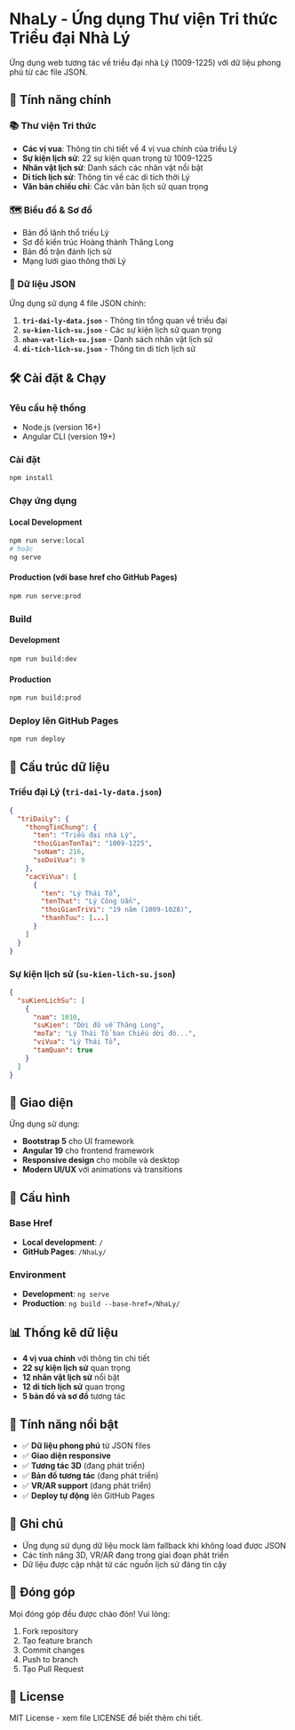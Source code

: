 # NhaLy - Ứng dụng Thư viện Tri thức Triều đại Nhà Lý

Ứng dụng web tương tác về triều đại nhà Lý (1009-1225) với dữ liệu phong phú từ các file JSON.

## 🚀 Tính năng chính

### 📚 Thư viện Tri thức
- **Các vị vua**: Thông tin chi tiết về 4 vị vua chính của triều Lý
- **Sự kiện lịch sử**: 22 sự kiện quan trọng từ 1009-1225
- **Nhân vật lịch sử**: Danh sách các nhân vật nổi bật
- **Di tích lịch sử**: Thông tin về các di tích thời Lý
- **Văn bản chiếu chỉ**: Các văn bản lịch sử quan trọng

### 🗺️ Biểu đồ & Sơ đồ
- Bản đồ lãnh thổ triều Lý
- Sơ đồ kiến trúc Hoàng thành Thăng Long
- Bản đồ trận đánh lịch sử
- Mạng lưới giao thông thời Lý

### 🎯 Dữ liệu JSON
Ứng dụng sử dụng 4 file JSON chính:

1. **`tri-dai-ly-data.json`** - Thông tin tổng quan về triều đại
2. **`su-kien-lich-su.json`** - Các sự kiện lịch sử quan trọng
3. **`nhan-vat-lich-su.json`** - Danh sách nhân vật lịch sử
4. **`di-tich-lich-su.json`** - Thông tin di tích lịch sử

## 🛠️ Cài đặt & Chạy

### Yêu cầu hệ thống
- Node.js (version 16+)
- Angular CLI (version 19+)

### Cài đặt
```bash
npm install
```

### Chạy ứng dụng

#### Local Development
```bash
npm run serve:local
# hoặc
ng serve
```

#### Production (với base href cho GitHub Pages)
```bash
npm run serve:prod
```

### Build

#### Development
```bash
npm run build:dev
```

#### Production
```bash
npm run build:prod
```

### Deploy lên GitHub Pages
```bash
npm run deploy
```

## 📁 Cấu trúc dữ liệu

### Triều đại Lý (`tri-dai-ly-data.json`)
```json
{
  "triDaiLy": {
    "thongTinChung": {
      "ten": "Triều đại nhà Lý",
      "thoiGianTonTai": "1009-1225",
      "soNam": 216,
      "soDoiVua": 9
    },
    "cacViVua": [
      {
        "ten": "Lý Thái Tổ",
        "tenThat": "Lý Công Uẩn",
        "thoiGianTriVi": "19 năm (1009-1028)",
        "thanhTuu": [...]
      }
    ]
  }
}
```

### Sự kiện lịch sử (`su-kien-lich-su.json`)
```json
{
  "suKienLichSu": [
    {
      "nam": 1010,
      "suKien": "Dời đô về Thăng Long",
      "moTa": "Lý Thái Tổ ban Chiếu dời đô...",
      "viVua": "Lý Thái Tổ",
      "tamQuan": true
    }
  ]
}
```

## 🎨 Giao diện

Ứng dụng sử dụng:
- **Bootstrap 5** cho UI framework
- **Angular 19** cho frontend framework
- **Responsive design** cho mobile và desktop
- **Modern UI/UX** với animations và transitions

## 🔧 Cấu hình

### Base Href
- **Local development**: `/`
- **GitHub Pages**: `/NhaLy/`

### Environment
- **Development**: `ng serve`
- **Production**: `ng build --base-href=/NhaLy/`

## 📊 Thống kê dữ liệu

- **4 vị vua chính** với thông tin chi tiết
- **22 sự kiện lịch sử** quan trọng
- **12 nhân vật lịch sử** nổi bật
- **12 di tích lịch sử** quan trọng
- **5 bản đồ và sơ đồ** tương tác

## 🌟 Tính năng nổi bật

- ✅ **Dữ liệu phong phú** từ JSON files
- ✅ **Giao diện responsive** 
- ✅ **Tương tác 3D** (đang phát triển)
- ✅ **Bản đồ tương tác** (đang phát triển)
- ✅ **VR/AR support** (đang phát triển)
- ✅ **Deploy tự động** lên GitHub Pages

## 📝 Ghi chú

- Ứng dụng sử dụng dữ liệu mock làm fallback khi không load được JSON
- Các tính năng 3D, VR/AR đang trong giai đoạn phát triển
- Dữ liệu được cập nhật từ các nguồn lịch sử đáng tin cậy

## 🤝 Đóng góp

Mọi đóng góp đều được chào đón! Vui lòng:
1. Fork repository
2. Tạo feature branch
3. Commit changes
4. Push to branch
5. Tạo Pull Request

## 📄 License

MIT License - xem file LICENSE để biết thêm chi tiết.
